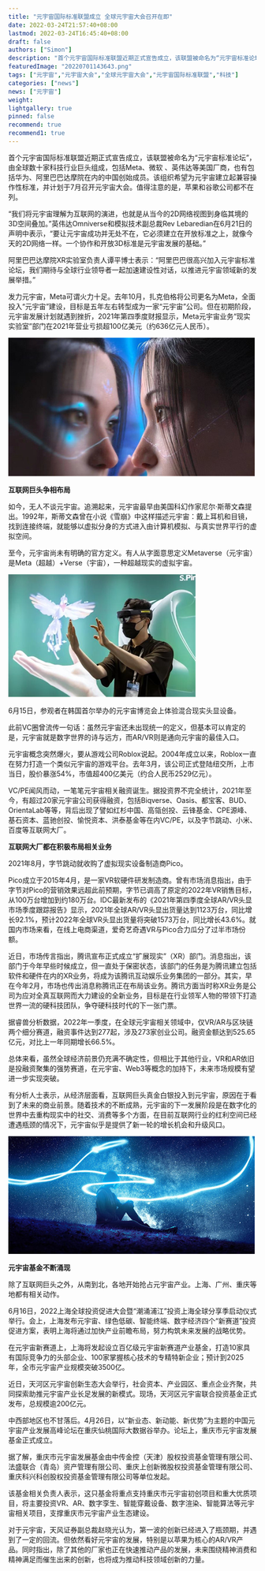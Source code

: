 ```yaml
---
title: "元宇宙国际标准联盟成立 全球元宇宙大会召开在即"
date: 2022-03-24T21:57:40+08:00
lastmod: 2022-03-24T16:45:40+08:00
draft: false
authors: ["Simon"]
description: "首个元宇宙国际标准联盟近期正式宣告成立，该联盟被命名为“元宇宙标准论坛”，由全球数十家科技行业巨头组成，包括Meta、微软 、英伟达等美国厂商，也有包括华为、阿里巴巴达摩院在内的中国创始成员。"
featuredImage: "20220701143643.png"
tags: ["元宇宙","元宇宙大会","全球元宇宙大会","元宇宙国际标准联盟","科技"]
categories: ["news"]
news: ["元宇宙"]
weight: 
lightgallery: true
pinned: false
recommend: true
recommend1: true
---
```

首个元宇宙国际标准联盟近期正式宣告成立，该联盟被命名为“元宇宙标准论坛”，由全球数十家科技行业巨头组成，包括Meta、微软 、英伟达等美国厂商，也有包括华为、阿里巴巴达摩院在内的中国创始成员。该组织希望为元宇宙建立起兼容操作性标准，并计划于7月召开元宇宙大会。值得注意的是，苹果和谷歌公司都不在列。

“我们将元宇宙理解为互联网的演进，也就是从当今的2D网络视图到身临其境的3D空间叠加。”英伟达Omniverse和模拟技术副总裁Rev Lebaredian在6月21日的声明中表示，“要让元宇宙成功并无处不在，它必须建立在开放标准之上，就像今天的2D网络一样。一个协作和开放3D标准是元宇宙发展的基础。”

阿里巴巴达摩院XR实验室负责人谭平博士表示：“阿里巴巴很高兴加入元宇宙标准论坛，我们期待与全球行业领导者一起加速建设性对话，以推进元宇宙领域新的发展举措。”

发力元宇宙，Meta可谓火力十足。去年10月，扎克伯格将公司更名为Meta，全面投入“元宇宙”建设，目标是五年左右转型成为一家“元宇宙”公司。但在初期阶段，元宇宙发展计划就遇到挫折，2021年第四季度财报显示，Meta元宇宙业务“现实实验室”部门在2021年营业亏损超100亿美元（约636亿元人民币）。

![配图一](9f7724146cb76ee9c66d68df21632bb0.jpg)

**互联网巨头争相布局**

如今，无人不谈元宇宙。追溯起来，元宇宙最早由美国科幻作家尼尔·斯蒂文森提出。1992年，斯蒂文森曾在小说《雪崩》中这样描述元宇宙：戴上耳机和目镜，找到连接终端，就能够以虚拟分身的方式进入由计算机模拟、与真实世界平行的虚拟空间。

至今，元宇宙尚未有明确的官方定义。有人从字面意思定义Metaverse（元宇宙）是Meta（超越）+Verse（宇宙），一种超越现实的虚拟宇宙。

![配图一](20220701143643.png)

6月15日，参观者在韩国首尔举办的元宇宙博览会上体验混合现实头显设备。

此前VC圈曾流传一句话：虽然元宇宙还未出现统一的定义，但基本可以肯定的是，元宇宙就是数字世界的诗与远方，而AR/VR则是通向元宇宙的最佳入口。

元宇宙概念突然爆火，要从游戏公司Roblox说起。2004年成立以来，Roblox一直在努力打造一个类似元宇宙的游戏平台。去年3月，该公司正式登陆纽交所，上市当日，股价暴涨54%，市值超400亿美元（约合人民币2529亿元）。

VC/PE闻风而动，一笔笔元宇宙相关融资诞生。据投资界不完全统计，2021年至今，有超过20家元宇宙公司获得融资，包括Biqverse、Oasis、都宝客、BUD、OrientaLab等等，背后出现了譬如红杉中国、高瓴创投、云锋基金、CPE源峰、基石资本、蓝驰创投、愉悦资本、洪泰基金等在内VC/PE，以及字节跳动、小米、百度等互联网大厂。

**互联网大厂都在积极布局相关业务**

2021年8月，字节跳动就收购了虚拟现实设备制造商Pico。

Pico成立于2015年4月，是一家VR软硬件研发制造商。曾有市场消息指出，由于字节对Pico的营销效果远超此前预期，字节已调高了原定的2022年VR销售目标，从100万台增加到约180万台。IDC最新发布的《2021年第四季度全球AR/VR头显市场季度跟踪报告》显示，2021年全球AR/VR头显出货量达到1123万台，同比增长92.1%，预计2022年全球VR头显出货量将突破1573万台，同比增长43.6%。就国内市场来看，在线上电商渠道，爱奇艺奇遇VR与Pico合力瓜分了过半市场份额。

近日，市场传言指出，腾讯宣布正式成立“扩展现实”（XR）部门。消息指出，该部门于今年早些时候成立，但一直处于保密状态，该部门的任务是为腾讯建立包括软件和硬件在内的XR业务，将成为该腾讯互动娱乐业务集团的一部分。其实，早在今年2月，市场也传出消息称腾讯正在布局该业务。腾讯方面当时称XR业务是公司为应对全真互联网而大力建设的全新业务，目标是在行业领军人物的带领下打造世界一流的硬科技团队，争夺硬科技时代的下一张门票。

据睿兽分析数据，2022年一季度，在全球元宇宙相关领域中，仅VR/AR与区块链两个细分赛道，融资事件达到277起，涉及273家创业公司。融资金额达到525.65亿元，对比上一年同期增长66.5%。

总体来看，虽然全球经济前景仍充满不确定性，但相比于其他行业，VR和AR依旧是投融资聚集的强势赛道，在元宇宙、Web3等概念的加持下，未来市场规模有望进一步实现突破。

有分析人士表示，从经济层面看，互联网巨头真金白银投入到元宇宙，原因在于看到了未来的商业前景。随着技术的不断成熟，元宇宙的下一发展阶段是在数字化的世界中去重构现实中的社交、消费等多个方面，在目前互联网行业的红利空间已经遭遇瓶颈的情况下，元宇宙似乎是提供了新一轮的增长机会和升级风口。

![配图一](7b1a6f4c2a0014547abdbc314db91212.jpg)

**元宇宙基金不断涌现**

除了互联网巨头之外，从南到北，各地开始抢占元宇宙产业。上海、广州、重庆等地都有相关动作。

6月16日，2022上海全球投资促进大会暨“潮涌浦江”投资上海全球分享季启动仪式举行。会上，上海发布元宇宙、绿色低碳、智能终端、数字经济四个“新赛道”投资促进方案，表明上海将通过加快产业前瞻布局，努力构筑未来发展的战略优势。

在元宇宙新赛道上，上海将发起设立百亿级元宇宙新赛道产业基金，打造10家具有国际竞争力的头部企业、100家掌握核心技术的专精特新企业；预计到2025年，全市元宇宙产业规模突破3500亿。

近日，天河区元宇宙创新生态大会举行，社会资本、产业园区、重点企业齐聚，共同探索助推元宇宙产业长足发展的新模式。现场，天河区元宇宙联合投资基金正式发布，总规模逾200亿元。

中西部地区也不甘落后。4月26日，以“新业态、新动能、新优势”为主题的中国元宇宙产业发展高峰论坛在重庆仙桃国际大数据谷举办。论坛上，重庆市元宇宙发展基金正式成立。

据了解，重庆市元宇宙发展基金由中传金控（天津）股权投资基金管理有限公司、法盛联合（青岛）资产管理有限公司、重庆上创新微股权投资基金管理有限公司、重庆科兴科创股权投资基金管理有限公司等单位发起。

该基金相关负责人表示，这只基金将重点支持重庆市元宇宙初创项目和重大优质项目，将主要投资VR、AR、数字孪生、智能穿戴设备、数字渲染、智能算法等元宇宙相关项目，支撑重庆市元宇宙产业生态建设。

对于元宇宙，天风证券副总裁赵晓光认为，第一波的创新已经进入了瓶颈期，并遇到了一定的回流。但依然看好元宇宙的发展，特别是以苹果为核心的AR/VR产品。同时指出，除了其他的厂家也正在快速推动产品的发展，未来围绕精神消费和精神满足而催生出来的创新，也将成为推动科技领域创新的力量。